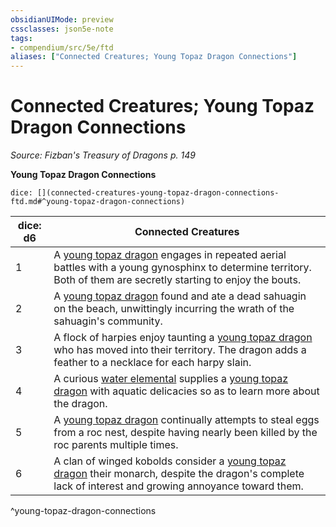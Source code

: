 ```yaml
---
obsidianUIMode: preview
cssclasses: json5e-note
tags:
- compendium/src/5e/ftd
aliases: ["Connected Creatures; Young Topaz Dragon Connections"]
---
```

# Connected Creatures; Young Topaz Dragon Connections
*Source: Fizban's Treasury of Dragons p. 149* 

**Young Topaz Dragon Connections**

`dice: [](connected-creatures-young-topaz-dragon-connections-ftd.md#^young-topaz-dragon-connections)`

| dice: d6 | Connected Creatures |
|----------|---------------------|
| 1 | A [young topaz dragon](compendium/bestiary/dragon/young-topaz-dragon-ftd.md) engages in repeated aerial battles with a young gynosphinx to determine territory. Both of them are secretly starting to enjoy the bouts. |
| 2 | A [young topaz dragon](compendium/bestiary/dragon/young-topaz-dragon-ftd.md) found and ate a dead sahuagin on the beach, unwittingly incurring the wrath of the sahuagin's community. |
| 3 | A flock of harpies enjoy taunting a [young topaz dragon](compendium/bestiary/dragon/young-topaz-dragon-ftd.md) who has moved into their territory. The dragon adds a feather to a necklace for each harpy slain. |
| 4 | A curious [water elemental](compendium/bestiary/elemental/water-elemental.md) supplies a [young topaz dragon](compendium/bestiary/dragon/young-topaz-dragon-ftd.md) with aquatic delicacies so as to learn more about the dragon. |
| 5 | A [young topaz dragon](compendium/bestiary/dragon/young-topaz-dragon-ftd.md) continually attempts to steal eggs from a roc nest, despite having nearly been killed by the roc parents multiple times. |
| 6 | A clan of winged kobolds consider a [young topaz dragon](compendium/bestiary/dragon/young-topaz-dragon-ftd.md) their monarch, despite the dragon's complete lack of interest and growing annoyance toward them. |
^young-topaz-dragon-connections